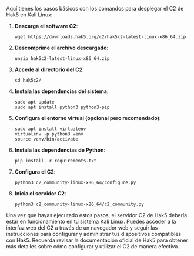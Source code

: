 Aquí tienes los pasos básicos con los comandos para desplegar el C2 de Hak5 en Kali Linux:

1. **Descarga el software C2**:
   ```
   wget https://downloads.hak5.org/c2/hak5c2-latest-linux-x86_64.zip
   ```

2. **Descomprime el archivo descargado**:
   ```
   unzip hak5c2-latest-linux-x86_64.zip
   ```

3. **Accede al directorio del C2**:
   ```
   cd hak5c2/
   ```

4. **Instala las dependencias del sistema**:
   ```
   sudo apt update
   sudo apt install python3 python3-pip
   ```

5. **Configura el entorno virtual (opcional pero recomendado)**:
   ```
   sudo apt install virtualenv
   virtualenv -p python3 venv
   source venv/bin/activate
   ```

6. **Instala las dependencias de Python**:
   ```
   pip install -r requirements.txt
   ```

7. **Configura el C2**:
   ```
   python3 c2_community-linux-x86_64/configure.py
   ```

8. **Inicia el servidor C2**:
   ```
   python3 c2_community-linux-x86_64/c2_community.py
   ```

Una vez que hayas ejecutado estos pasos, el servidor C2 de Hak5 debería estar en funcionamiento en tu sistema Kali Linux. Puedes acceder a la interfaz web del C2 a través de un navegador web y seguir las instrucciones para configurar y administrar tus dispositivos compatibles con Hak5. Recuerda revisar la documentación oficial de Hak5 para obtener más detalles sobre cómo configurar y utilizar el C2 de manera efectiva.